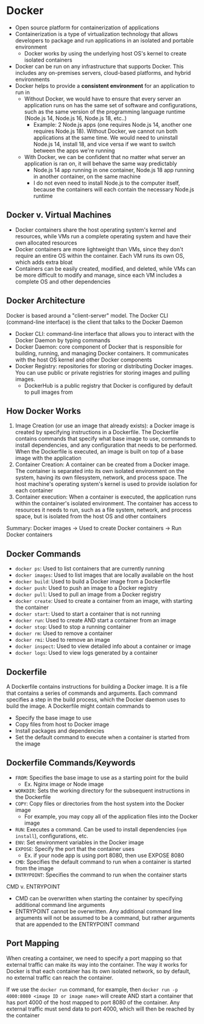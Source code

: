 # Docker
- Open source platform for containerization of applications
- Containerization is a type of virtualization technology that allows developers to package and run applications in an isolated and portable environment
    - Docker works by using the underlying host OS's kernel to create isolated containers
- Docker can be run on any infrastructure that supports Docker. This includes any on-premises servers, cloud-based platforms, and hybrid environments
- Docker helps to provide a **consistent environment** for an application to run in
    - Without Docker, we would have to ensure that every server an application runs on has the same set of software and configurations, such as the same version of the programming language runtime (Node.js 14, Node.js 16, Node.js 18, etc..)
        - Example: 2 Node.js apps (one requires Node.js 14, another one requires Node.js 18). Without Docker, we cannot run both applications at the same time. We would need to uninstall Node.js 14, install 18, and vice versa if we want to switch between the apps we're running
    - With Docker, we can be confident that no matter what server an application is ran on, it will behave the same way predictably
        - Node.js 14 app running in one container, Node.js 18 app running in another container, on the same machine
        - I do not even need to install Node.js to the computer itself, because the containers will each contain the necessary Node.js runtime

## Docker v. Virtual Machines
- Docker containers share the host operating system's kernel and resources, while VMs run a complete operating system and have their own allocated resources
- Docker containers are more lightweight than VMs, since they don't require an entire OS within the container. Each VM runs its own OS, which adds extra bloat
- Containers can be easily created, modified, and deleted, while VMs can be more difficult to modify and manage, since each VM includes a complete OS and other dependencies

## Docker Architecture
Docker is based around a "client-server" model. The Docker CLI (command-line interface) is the client that talks to the Docker Daemon

- Docker CLI: command-line interface that allows you to interact with the Docker Daemon by typing commands
- Docker Daemon: core component of Docker that is responsible for building, running, and managing Docker containers. It communicates with the host OS kernel and other Docker components
- Docker Registry: repositories for storing or distributing Docker images. You can use public or private registries for storing images and pulling images.
    - DockerHub is a public registry that Docker is configured by default to pull images from

## How Docker Works
1. Image Creation (or use an image that already exists): a Docker image is created by specifying instructions in a Dockerfile. The Dockerfile contains commands that specify what base image to use, commands to install dependencies, and any configuration that needs to be performed. When the Dockerfile is executed, an image is built on top of a base image with the application
2. Container Creation: A container can be created from a Docker image. The container is separated into its own isolated environment on the system, having its own filesystem, network, and process space. The host machine's operating system's kernel is used to provide isolation for each container
3. Container execution: When a container is executed, the application runs within the container's isolated environment. The container has access to resources it needs to run, such as a file system, network, and process space, but is isolated from the host OS and other containers

Summary: Docker images -> Used to create Docker containers -> Run Docker containers

## Docker Commands
- `docker ps`: Used to list containers that are currently running
- `docker images`: Used to list images that are locally available on the host
- `docker build`: Used to build a Docker image from a Dockerfile
- `docker push`: Used to push an image to a Docker registry
- `docker pull`: Used to pull an image from a Docker registry
- `docker create`: Used to create a container from an image, with starting the container
- `docker start`: Used to start a container that is not running
- `docker run`: Used to create AND start a container from an image
- `docker stop`: Used to stop a running container
- `docker rm`: Used to remove a container
- `docker rmi`: Used to remove an image
- `docker inspect`: Used to view detailed info about a container or image
- `docker logs`: Used to view logs generated by a container

## Dockerfile
A Dockerfile contains instructions for building a Docker image. It is a file that contains a series of commands and arguments. Each command specifies a step in the build process, which the Docker daemon uses to build the image. A Dockerfile might contain commands to
- Specify the base image to use
- Copy files from host to Docker image
- Install packages and dependencies
- Set the default command to execute when a container is started from the image

## Dockerfile Commands/Keywords
- `FROM`: Specifies the base image to use as a starting point for the build
    - Ex. Nginx image or Node image
- `WORKDIR`: Sets the working directory for the subsequent instructions in the Dockerfile
- `COPY`: Copy files or directories from the host system into the Docker image
    - For example, you may copy all of the application files into the Docker image
- `RUN`: Executes a command. Can be used to install dependencies (`npm install`), configurations, etc.
- `ENV`: Set environment variables in the Docker image
- `EXPOSE`: Specify the port that the container uses
    - Ex. if your node app is using port 8080, then use EXPOSE 8080
- `CMD`: Specifies the default command to run when a container is started from the image
- `ENTRYPOINT`: Specifies the command to run when the container starts

CMD v. ENTRYPOINT
- CMD can be overwritten when starting the container by specifying additional command line arguments
- ENTRYPOINT cannot be overwritten. Any additional command line arguments will not be assumed to be a command, but rather arguments that are appended to the ENTRYPOINT command

## Port Mapping
When creating a container, we need to specify a port mapping so that external traffic can make its way into the container. The way it works for Docker is that each container has its own isolated network, so by default, no external traffic can reach the container.

If we use the `docker run` command, for example, then `docker run -p 4000:8080 <image ID or image name>` will create AND start a container that has port 4000 of the host mapped to port 8080 of the container. Any external traffic must send data to port 4000, which will then be reached by the container